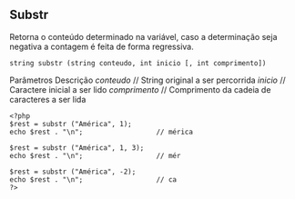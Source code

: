 ## Substr

Retorna o conteúdo determinado na variável, caso a determinação seja negativa a contagem é feita de forma regressiva.
```
string substr (string conteudo, int inicio [, int comprimento])
```

Parâmetros             Descrição
*conteudo*             // String original a ser percorrida
*inicio*               // Caractere inicial a ser lido
*comprimento*          // Comprimento da cadeia de caracteres a ser lida

```
<?php
$rest = substr ("América", 1);
echo $rest . "\n";                  // mérica

$rest = substr ("América", 1, 3);
echo $rest . "\n";                  // mér

$rest = substr ("América", -2);
echo $rest . "\n";                  // ca
?>
```